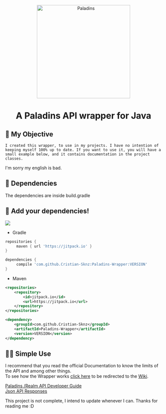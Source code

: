 <p align= "center">
<img src="http://web2.hirez.com/paladins/assets/paladins-logo.png" alt="Paladins" width="300"/>	
<h1 align= "center"> A Paladins API wrapper for Java</h1>
</p>


## :paperclip: My Objective
`I created this wrapper, to use in my projects. I have no intention of keeping myself 100% up to date.
If you want to use it, you will have a small example below, and it contains documentation in the project classes.`

I'm sorry my english is bad.

## :dvd: Dependencies
The dependencies are inside build.gradle

## :newspaper: Add your dependencies!
[![](https://jitpack.io/v/Cristian-Sknz/Paladins-Wrapper.svg)](https://jitpack.io/#Cristian-Sknz/Paladins-Wrapper)

* Gradle
```groovy
repositories {
     maven { url 'https://jitpack.io' }
}

dependencies {
     compile 'com.github.Cristian-Sknz:Paladins-Wrapper:VERSION'
}
```
* Maven
```xml
<repositories>
	<repository>
	    <id>jitpack.io</id>
	    <url>https://jitpack.io</url>
	</repository>
</repositories>

<dependency>
    <groupId>com.github.Cristian-Sknz</groupId>
    <artifactId>Paladins-Wrapper</artifactId>
    <version>VERSION</version>
</dependency>
```
## :man_teacher: Simple Use
I recommend that you read the official Documentation to know the limits of the API and among other things.
<br>To see how the Wrapper works [click here](https://github.com/Cristian-Sknz/Paladins-Wrapper/wiki) to be redirected to the [Wiki](https://github.com/Cristian-Sknz/Paladins-Wrapper/wiki).

[Paladins /Realm API Developer Guide](https://docs.google.com/document/d/1OFS-3ocSx-1Rvg4afAnEHlT3917MAK_6eJTR6rzr-BM/view#)<br>
[Json API Responses](https://github.com/luissilva1044894/hirez-api-docs/tree/master/api)


This project is not complete, I intend to update whenever I can.
Thanks for reading me :D
